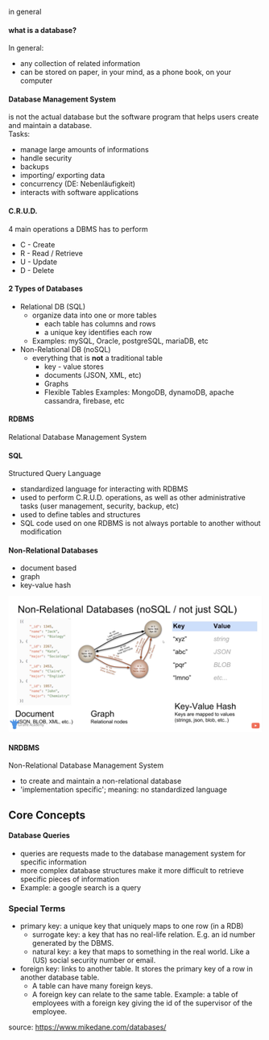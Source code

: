 in general

#### what is a database?

In general:  
- any collection of related information  
- can be stored on paper, in your mind, as a phone book, on your computer

#### Database Management System  
is not the actual database but the software program that helps users create and maintain a database.  
Tasks:  
- manage large amounts of informations
- handle security
- backups
- importing/ exporting data
- concurrency (DE: Nebenläufigkeit)
- interacts with software applications

#### C.R.U.D.

4 main operations a DBMS has to perform

- C - Create
- R - Read / Retrieve
- U - Update
- D - Delete


#### 2 Types of Databases

- Relational DB (SQL)
  - organize data into one or more tables
    - each table has columns and rows
    - a unique key identifies each row
  - Examples: mySQL, Oracle, postgreSQL, mariaDB, etc
- Non-Relational DB (noSQL)
  - everything that is **not** a traditional table
    - key - value stores
    - documents (JSON, XML, etc)
    - Graphs
    - Flexible Tables
  Examples: MongoDB, dynamoDB, apache cassandra, firebase, etc


#### RDBMS
Relational Database Management System

#### SQL
Structured Query Language
- standardized language for interacting with RDBMS
- used to perform C.R.U.D.  operations, as well as other administrative tasks (user management, security, backup, etc)
- used to define tables and structures
- SQL code used on one RDBMS is not always portable to another without modification 

#### Non-Relational Databases 
- document based
- graph
- key-value hash

![non relational databases](/images/non-relational-databases.png)

#### NRDBMS
Non-Relational Database Management System
- to create and maintain a non-relational database
- 'implementation specific'; meaning: no standardized language


## Core Concepts

#### Database Queries
- queries are requests made to the database management system for specific information
- more complex database structures make it more difficult to retrieve specific pieces of information
- Example: a google search is a query


### Special Terms
- primary key: a unique key that uniquely maps to one row (in a RDB)
  - surrogate key: a key that has no real-life relation. E.g. an id number generated by the DBMS.
  - natural key: a key that maps to something in the real world. Like a (US) social security number or email.
- foreign key: links to another table. It stores the primary key of a row in another database table. 
  - A table can have many foreign keys.
  - A foreign key can relate to the same table. Example: a table of employees with a foreign key giving the id of the supervisor of the employee.


source: https://www.mikedane.com/databases/